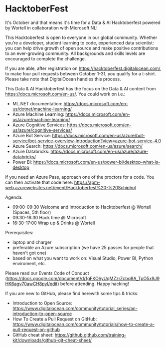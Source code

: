 # HacktoberFest
It's October and that means it's time for a Data &amp; AI Hacktoberfest powered by Wortell in collaboration with Microsoft NL!

This Hacktoberfest is open to everyone in our global community. Whether you’re a developer, student learning to code, experienced data scientist: you can help drive growth of open source and make positive contributions to an ever-growing community. All backgrounds and skills levels are encouraged to complete the challenge.

If you are able, after registration on https://hacktoberfest.digitalocean.com/, to make four pull requests between October 1-31, you qualify for a t-shirt. Please take note that DigitalOcean handles this process.

This Data & AI Hacktoberfest has the focus on the Data & AI content from https://docs.microsoft.com/en-us/. You could work on i.e.:

- ML.NET documentation: https://docs.microsoft.com/en-us/dotnet/machine-learning/
- Azure Machine Learning: https://docs.microsoft.com/en-us/azure/machine-learning/
- Azure Cognitive Services: https://docs.microsoft.com/en-us/azure/cognitive-services/
- Azure Bot Service: https://docs.microsoft.com/en-us/azure/bot-service/bot-service-overview-introduction?view=azure-bot-service-4.0
- Azure Search: https://docs.microsoft.com/en-us/azure/search/
- Azure Databricks: https://docs.microsoft.com/en-us/azure/azure-databricks/
- Power BI: https://docs.microsoft.com/en-us/power-bi/desktop-what-is-desktop

If you need an Azure Pass, approach one of the proctors for a code. You can then activate that code here: https://apm-web.azurewebsites.net/event/Hacktoberfest%20-%20Schiphol

Agenda:
- 09:00-09:30 Welcome and Introduction to Hacktoberfest @ Wortell (Spaces, 5th floor)
- 09:30-16:30 Hack time @ Microsoft
- 16:30-17:00 Wrap up & Drinks @ Wortell

Prerequisites:
- laptop and charger
- preferable an Azure subscription (we have 25 passes for people that haven't got one)
- based on what you want to work on: Visual Studio, Power BI, Python enviroment, etc.

Please read our Events Code of Conduct (https://docs.google.com/document/d/1gFKOhyUqMZzrZcbq8A_TpO5x9J9HK6agv70awCH8pyI/edit) before attending. Happy hacking!

If you are new to GitHub, please find herewith some tips & tricks:
- Introduction to Open Source: https://www.digitalocean.com/community/tutorial_series/an-introduction-to-open-source
- How To Create a Pull Request on GitHub: https://www.digitalocean.com/community/tutorials/how-to-create-a-pull-request-on-github
- GitHub cheat sheet: https://github.github.com/training-kit/downloads/github-git-cheat-sheet/
